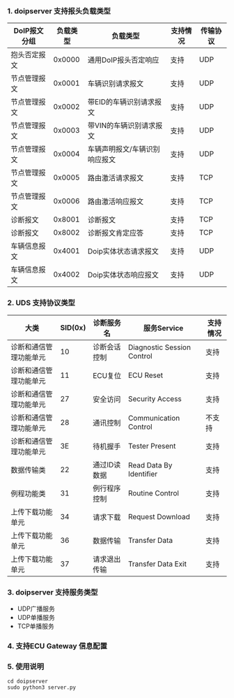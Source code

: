 ### 1. doipserver 支持报头负载类型

| DoIP报文分组 | 负载类型 | 负载类型 | 支持情况 | 传输协议 |
|-------|-------|-------|-------|-------|
| 抱头否定报文 | 0x0000 | 通用DoIP报头否定响应 | 支持 | UDP |
| 节点管理报文 | 0x0001 | 车辆识别请求报文 | 支持 | UDP |
| 节点管理报文 | 0x0002 | 带EID的车辆识别请求报文 | 支持 | UDP |
| 节点管理报文 | 0x0003 | 带VIN的车辆识别请求报文 | 支持 | UDP |
| 节点管理报文 | 0x0004 | 车辆声明报文/车辆识别响应报文 | 支持 | UDP |
| 节点管理报文 | 0x0005 | 路由激活请求报文 | 支持 | TCP |
| 节点管理报文 | 0x0006 | 路由激活响应报文 | 支持 | TCP |
| 诊断报文 | 0x8001 | 诊断报文 | 支持 | TCP |
| 诊断报文 | 0x8002 | 诊断报文肯定应答 | 支持 | TCP |
| 车辆信息报文 | 0x4001 | Doip实体状态请求报文 | 支持 | UDP |
| 车辆信息报文 | 0x4002 | Doip实体状态响应报文 | 支持 | UDP |


### 2. UDS 支持协议类型

| 大类 | SID(0x) | 诊断服务名 | 服务Service | 支持情况 |
|-------|-------|-------|-------|-------|
| 诊断和通信管理功能单元 | 10 | 诊断会话控制 | Diagnostic Session Control | 支持 |
| 诊断和通信管理功能单元 | 11 | ECU复位 | ECU Reset | 支持 |
| 诊断和通信管理功能单元 | 27 | 安全访问 | Security Access | 支持 |
| 诊断和通信管理功能单元 | 28 | 通讯控制 | Communication Control | 不支持 |
| 诊断和通信管理功能单元 | 3E | 待机握手 | Tester Present | 支持 |
| 数据传输类 | 22 | 通过ID读数据 | Read Data By Identifier | 支持 |
| 例程功能类 | 31 | 例行程序控制 | Routine Control | 支持 |
| 上传下载功能单元 | 34 | 请求下载 | Request Download | 支持 |
| 上传下载功能单元 | 36 | 数据传输 | Transfer Data | 支持 |
| 上传下载功能单元 | 37 | 请求退出传输 | Transfer Data Exit | 支持 |

### 3. doipserver 支持服务类型

- UDP广播服务
- UDP单播服务
- TCP单播服务

### 4. 支持ECU Gateway 信息配置

### 5. 使用说明

```shell
cd doipserver
sudo python3 server.py
```